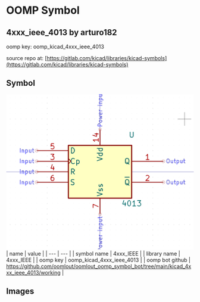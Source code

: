 # OOMP Symbol  
## 4xxx_ieee_4013  by arturo182  
  
oomp key: oomp_kicad_4xxx_ieee_4013  
  
source repo at: [https://gitlab.com/kicad/libraries/kicad-symbols](https://gitlab.com/kicad/libraries/kicad-symbols)  
## Symbol  
  
[![working.png](working_600.png)](working.png)  
| name | value | 
| --- | --- | 
| symbol name | 4xxx_IEEE | 
| library name | 4xxx_IEEE | 
| oomp key | oomp_kicad_4xxx_ieee_4013 | 
| oomp bot github | https://github.com/oomlout/oomlout_oomp_symbol_bot/tree/main/kicad_4xxx_ieee_4013/working | 
## Images  
